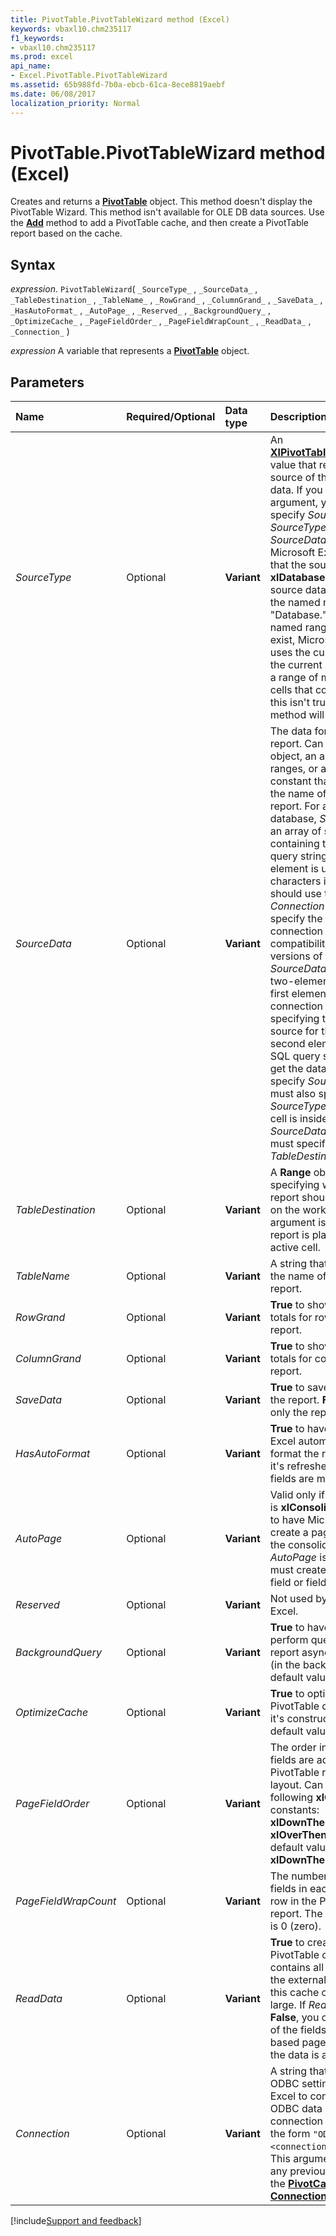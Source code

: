 ```yaml
---
title: PivotTable.PivotTableWizard method (Excel)
keywords: vbaxl10.chm235117
f1_keywords:
- vbaxl10.chm235117
ms.prod: excel
api_name:
- Excel.PivotTable.PivotTableWizard
ms.assetid: 65b988fd-7b0a-ebcb-61ca-8ece8819aebf
ms.date: 06/08/2017
localization_priority: Normal
---
```



# PivotTable.PivotTableWizard method (Excel)

Creates and returns a  **[PivotTable](Excel.PivotTable.md)** object. This method doesn't display the PivotTable Wizard. This method isn't available for OLE DB data sources. Use the **[Add](Excel.PivotTables.Add.md)** method to add a PivotTable cache, and then create a PivotTable report based on the cache.


## Syntax

_expression_. `PivotTableWizard`( `_SourceType_` , `_SourceData_` , `_TableDestination_` , `_TableName_` , `_RowGrand_` , `_ColumnGrand_` , `_SaveData_` , `_HasAutoFormat_` , `_AutoPage_` , `_Reserved_` , `_BackgroundQuery_` , `_OptimizeCache_` , `_PageFieldOrder_` , `_PageFieldWrapCount_` , `_ReadData_` , `_Connection_` )

_expression_ A variable that represents a **[PivotTable](Excel.PivotTable.md)** object.


## Parameters



|Name|Required/Optional|Data type|Description|
|:-----|:-----|:-----|:-----|
| _SourceType_|Optional| **Variant**|An  **[XlPivotTableSourceType](Excel.XlPivotTableSourceType.md)** value that represents the source of the report data. If you specify this argument, you must also specify _SourceData_. If  _SourceType_ and _SourceData_ are omitted, Microsoft Excel assumes that the source type is **xlDatabase**, and the source data comes from the named range "Database." If this named range doesn't exist, Microsoft Excel uses the current region if the current selection is in a range of more than 10 cells that contain data. If this isn't true, this method will fail.|
| _SourceData_|Optional| **Variant**|The data for the new report. Can be a  **[Range](Excel.Range(object).md)** object, an array of ranges, or a text constant that represents the name of another report. For an external database, _SourceData_ is an array of strings containing the SQL query string, where each element is up to 255 characters in length. You should use the _Connection_ argument to specify the ODBC connection string. For compatibility with earlier versions of Excel, _SourceData_ can be a two-element array. The first element is the connection string specifying the ODBC source for the data. The second element is the SQL query string used to get the data. If you specify _SourceData_, you must also specify  _SourceType_. If the active cell is inside the  _SourceData_ range, you must specify _TableDestination_ as well.|
| _TableDestination_|Optional| **Variant**|A  **Range** object specifying where the report should be placed on the worksheet. If this argument is omitted, the report is placed at the active cell.|
| _TableName_|Optional| **Variant**|A string that specifies the name of the new report.|
| _RowGrand_|Optional| **Variant**| **True** to show grand totals for rows in the report.|
| _ColumnGrand_|Optional| **Variant**| **True** to show grand totals for columns in the report.|
| _SaveData_|Optional| **Variant**| **True** to save data with the report. **False** to save only the report definition.|
| _HasAutoFormat_|Optional| **Variant**| **True** to have Microsoft Excel automatically format the report when it's refreshed or when fields are moved.|
| _AutoPage_|Optional| **Variant**|Valid only if  _SourceType_ is **xlConsolidation**. **True** to have Microsoft Excel create a page field for the consolidation. If _AutoPage_ is **False**, you must create the page field or fields.|
| _Reserved_|Optional| **Variant**|Not used by Microsoft Excel.|
| _BackgroundQuery_|Optional| **Variant**| **True** to have Excel perform queries for the report asynchronously (in the background). The default value is **False**.|
| _OptimizeCache_|Optional| **Variant**| **True** to optimize the PivotTable cache when it's constructed. The default value is **False**.|
| _PageFieldOrder_|Optional| **Variant**|The order in which page fields are added to the PivotTable report?s layout. Can be one of the following  **xlOrder** constants: **xlDownThenOver** or **xlOverThenDown**. The default value is **xlDownThenOver**.|
| _PageFieldWrapCount_|Optional| **Variant**|The number of page fields in each column or row in the PivotTable report. The default value is 0 (zero).|
| _ReadData_|Optional| **Variant**| **True** to create a PivotTable cache that contains all records from the external database; this cache can be very large. If _ReadData_ is **False**, you can set some of the fields as server-based page fields before the data is actually read.|
| _Connection_|Optional| **Variant**|A string that contains ODBC settings that allow Excel to connect to an ODBC data source. The connection string has the form `"ODBC;<connection string>"`. This argument overrides any previous setting for the  **[PivotCache](Excel.PivotCache.md)** object's **[Connection](Excel.PivotCache.Connection.md)** property.|



[!include[Support and feedback](~/includes/feedback-boilerplate.md)]